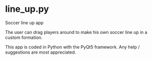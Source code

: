 # line_up.py
Soccer line up app 

The user can drag players around to make his own soccer line up in a custom formation.

This app is coded in Python with the PyQt5 framework. Any help / suggestions are most appreciated.
